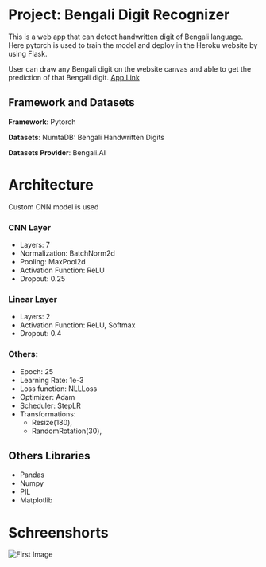 # Project: Bengali Digit Recognizer
This is a web app that can detect handwritten digit of 
Bengali language. Here pytorch is used to train the model 
and deploy in the Heroku website by using Flask.

User can draw any Bengali digit on the website canvas and able to 
get the prediction of that Bengali digit. 
[App Link](https://bengali-digit-recognizer.herokuapp.com/) 

## Framework and Datasets
**Framework**: Pytorch

**Datasets**: NumtaDB: Bengali Handwritten Digits

**Datasets Provider**: Bengali.AI

# Architecture
Custom CNN model is used
### CNN Layer  
- Layers: 7
- Normalization: BatchNorm2d
- Pooling: MaxPool2d
- Activation Function: ReLU
- Dropout: 0.25

### Linear Layer
- Layers: 2
- Activation Function: ReLU, Softmax
- Dropout: 0.4

### Others:
- Epoch: 25
- Learning Rate: 1e-3
- Loss function: NLLLoss
- Optimizer: Adam
- Scheduler: StepLR
- Transformations:
    - Resize(180),
    - RandomRotation(30),

## Others Libraries
- Pandas
- Numpy
- PIL
- Matplotlib

# Schreenshorts
![First Image](../bn1.jpg)